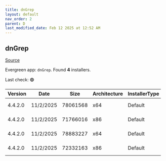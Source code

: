 ```yaml
---
title: dnGrep
layout: default
nav_order: 2
parent: D
last_modified_date: Feb 12 2025 at 12:52 AM
---
```


## dnGrep

[Source](https://dngrep.github.io/)

Evergreen app: `dnGrep`. Found **4** installers.

Last check: 🟢

| Version | Date      | Size     | Architecture | InstallerType | Type | URI                                                                                                                                                                      |
| ------- | --------- | -------- | ------------ | ------------- | ---- | ------------------------------------------------------------------------------------------------------------------------------------------------------------------------ |
| 4.4.2.0 | 11/2/2025 | 78061568 | x64          | Default       | msi  | [https://github.com/dnGrep/dnGrep/releases/download/v4.4.2.0/dnGREP.4.4.2.x64.msi](https://github.com/dnGrep/dnGrep/releases/download/v4.4.2.0/dnGREP.4.4.2.x64.msi)     |
| 4.4.2.0 | 11/2/2025 | 71766016 | x86          | Default       | msi  | [https://github.com/dnGrep/dnGrep/releases/download/v4.4.2.0/dnGREP.4.4.2.x86.msi](https://github.com/dnGrep/dnGrep/releases/download/v4.4.2.0/dnGREP.4.4.2.x86.msi)     |
| 4.4.2.0 | 11/2/2025 | 78883227 | x64          | Default       | zip  | [https://github.com/dnGrep/dnGrep/releases/download/v4.4.2.0/dnGrep.4.4.2.0.x64.zip](https://github.com/dnGrep/dnGrep/releases/download/v4.4.2.0/dnGrep.4.4.2.0.x64.zip) |
| 4.4.2.0 | 11/2/2025 | 72332163 | x86          | Default       | zip  | [https://github.com/dnGrep/dnGrep/releases/download/v4.4.2.0/dnGrep.4.4.2.0.x86.zip](https://github.com/dnGrep/dnGrep/releases/download/v4.4.2.0/dnGrep.4.4.2.0.x86.zip) |
